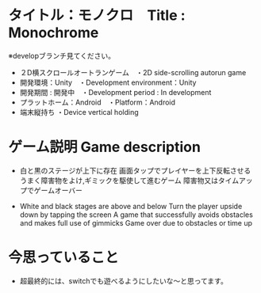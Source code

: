 # タイトル：モノクロ　Title : Monochrome

※developブランチ見てください。
* ２D横スクロールオートランゲーム　・2D side-scrolling autorun game
* 開発環境：Unity　・Development environment：Unity
* 開発期間 : 開発中　・Development period : In development
* プラットホーム：Android　・Platform：Android 
* 端末縦持ち ・Device vertical holding

# ゲーム説明 Game description
* 白と黒のステージが上下に存在
画面タップでプレイヤーを上下反転させる
うまく障害物をよけ,ギミックを駆使して進むゲーム
障害物又はタイムアップでゲームオーバー

* White and black stages are above and below
Turn the player upside down by tapping the screen
A game that successfully avoids obstacles and makes full use of gimmicks
Game over due to obstacles or time up

# 今思っていること
* 超最終的には、switchでも遊べるようにしたいな～と思ってます。
